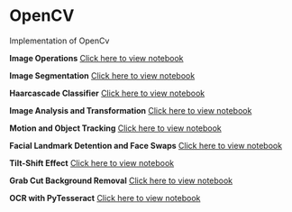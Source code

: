 # OpenCV
Implementation of OpenCv


**Image Operations** [Click here to view notebook](http://nbviewer.org/github/enosjeba/OpenCV/blob/main/Image_Operations.ipynb "Image Operations")

**Image Segmentation** [Click here to view notebook](http://nbviewer.org/github/enosjeba/OpenCV/blob/main/Image_Segmentation.ipynb "Image Segmentation")

**Haarcascade Classifier** [Click here to view notebook](http://nbviewer.org/github/enosjeba/OpenCV/blob/main/Haar_Cascade_Classifiers.ipynb "Haar Cascade Classifier")

**Image Analysis and Transformation** [Click here to view notebook](http://nbviewer.org/github/enosjeba/OpenCV/blob/main/Image_analysis_and_transformation.ipynb "Image Analysis and Transformation")


**Motion and Object Tracking** [Click here to view notebook](http://nbviewer.org/github/enosjeba/OpenCV/blob/main/Motion_and_Object_Tracking.ipynb "Motion and Object Tracking")

**Facial Landmark Detention and Face Swaps** [Click here to view notebook](http://nbviewer.org/github/enosjeba/OpenCV/blob/main/Facial_Landmark_Detention_and_Face_Swaps_with_Dlib.ipynb "Facial_Landmark_Detention_and_Face_Swaps_with_Dlib")

**Tilt-Shift Effect** [Click here to view notebook](http://nbviewer.org/github/enosjeba/OpenCV/blob/main/Tilt_Shift_Effect.ipynb "Tilt-Shift")

**Grab Cut Background Removal** [Click here to view notebook](http://nbviewer.org/github/enosjeba/OpenCV/blob/main/GrabCut_Algorithm.ipynb "Grab Cut Background Removal")

**OCR with PyTesseract** [Click here to view notebook](http://nbviewer.org/github/enosjeba/OpenCV/blob/main/OCR_with_PyTesseract.ipynb "OCR with PyTesseract")
